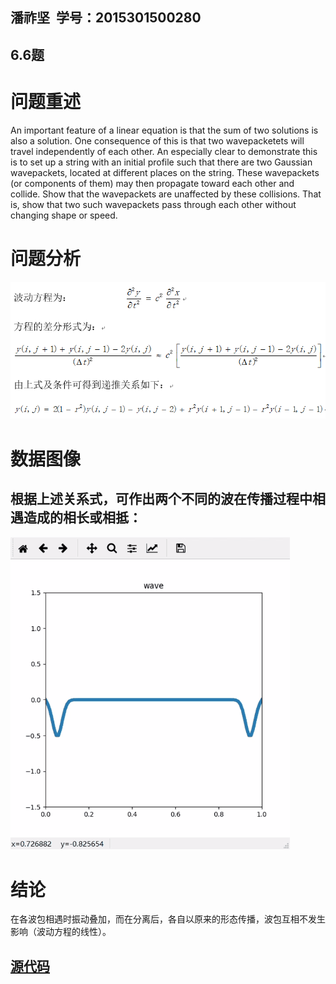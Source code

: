 ## 潘祚坚  学号：2015301500280
## 6.6题
# 问题重述
An important feature of a linear equation is that the sum of two solutions is also a solution. One consequence of this is that two wavepacketets will travel independently of each other. An especially clear to demonstrate this is to set up a string with an initial profile such that there are two Gaussian wavepackets, located at different places on the string. These wavepackets (or components of them) may then propagate toward each other and collide. Show that the wavepackets are unaffected by these collisions. That is, show that two such wavepackets pass through each other without changing shape or speed.
# 问题分析
![picture1](https://github.com/paaaaaan/Computational_physics_2015301500280/blob/12.0/analysis.png)
# 数据图像
## 根据上述关系式，可作出两个不同的波在传播过程中相遇造成的相长或相抵：
![picture2](https://github.com/paaaaaan/Computational_physics_2015301500280/blob/12.0/1.gif)
# 结论
在各波包相遇时振动叠加，而在分离后，各自以原来的形态传播，波包互相不发生影响（波动方程的线性）。

## [**源代码**](https://github.com/paaaaaan/Computational_physics_2015301500280/blob/12.0/code)
